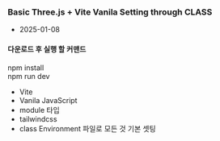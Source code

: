 ### Basic Three.js + Vite Vanila Setting through CLASS
- 2025-01-08

#### 다운로드 후 실행 할 커맨드
npm install <br>
npm run dev

- Vite
- Vanila JavaScript
- module 타입
- tailwindcss 
- class Environment 파일로 모든 것 기본 셋팅